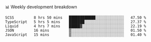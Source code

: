 📊 Weekly development breakdown
<!--START_SECTION:waka-->
```text
SCSS         8 hrs 50 mins   ████████████░░░░░░░░░░░░░   47.50 % 
TypeScript   5 hrs 5 mins    ███████░░░░░░░░░░░░░░░░░░   27.37 % 
Liquid       4 hrs 7 mins    █████▓░░░░░░░░░░░░░░░░░░░   22.19 % 
JSON         16 mins         ▒░░░░░░░░░░░░░░░░░░░░░░░░   01.50 % 
JavaScript   15 mins         ▒░░░░░░░░░░░░░░░░░░░░░░░░   01.40 % 
```
<!--END_SECTION:waka-->
